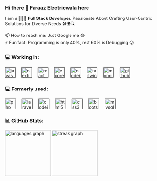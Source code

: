 ### Hi there 👋 Faraaz Electricwala here

<!--
**faraaz-e/faraaz-e** is a ✨ _special_ ✨ repository because its `README.md` (this file) appears on your GitHub profile. -->

<!-- Here are some ideas to get you started: -->
I am a 👨🏻‍💻 **Full Stack Developer**. Passionate About Crafting User-Centric Solutions for Diverse Needs 🛠️🌍🔍

<!-- - 🔭 I’m currently working on Javascript Technologies
- 🌱 I’m currently learning React & Next.js 
- 👯 I’m open to collaborate on Software/Web projects 
- 🤔 I’m looking for help with Data Structures and Algorithms -->
<!-- 💬 Ask me about Tech/Programming -->
📫 How to reach me: Just Google me 😎  
⚡ Fun fact: Programming is only 40%, rest 60% is Debugging 😜  
<!-- - 😄 Pronouns: ... -->

<!-- ## 💻 Tech Stack:
   
![JavaScript](https://img.shields.io/badge/javascript-%23323330.svg?style=for-the-badge&logo=javascript&logoColor=%23F7DF1E)
![Next JS](https://img.shields.io/badge/Next-black?style=for-the-badge&logo=next.js&logoColor=white)
![React](https://img.shields.io/badge/react-%2320232a.svg?style=for-the-badge&logo=react&logoColor=%2361DAFB)
![NodeJS](https://img.shields.io/badge/node.js-6DA55F?style=for-the-badge&logo=node.js&logoColor=white)
![Express.js](https://img.shields.io/badge/express.js-%23404d59.svg?style=for-the-badge&logo=express&logoColor=%2361DAFB)
![jQuery](https://img.shields.io/badge/jquery-%230769AD.svg?style=for-the-badge&logo=jquery&logoColor=white)
![TailwindCSS](https://img.shields.io/badge/tailwindcss-%2338B2AC.svg?style=for-the-badge&logo=tailwind-css&logoColor=white)
![MongoDB](https://img.shields.io/badge/MongoDB-%234ea94b.svg?style=for-the-badge&logo=mongodb&logoColor=white)  
![PHP](https://img.shields.io/badge/php-%23777BB4.svg?style=for-the-badge&logo=php&logoColor=white)
![Laravel](https://img.shields.io/badge/laravel-%23FF2D20.svg?style=for-the-badge&logo=laravel&logoColor=white)
![Code-Igniter](https://img.shields.io/badge/CodeIgniter-%23EF4223.svg?style=for-the-badge&logo=codeIgniter&logoColor=white)
![Bootstrap](https://img.shields.io/badge/bootstrap-%23563D7C.svg?style=for-the-badge&logo=bootstrap&logoColor=white) 
![HTML5](https://img.shields.io/badge/html5-%23E34F26.svg?style=for-the-badge&logo=html5&logoColor=white) 
![CSS3](https://img.shields.io/badge/css3-%231572B6.svg?style=for-the-badge&logo=css3&logoColor=white)
![MySQL](https://img.shields.io/badge/mysql-%2300f.svg?style=for-the-badge&logo=mysql&logoColor=white) 
![Postman](https://img.shields.io/badge/Postman-FF6C37?style=for-the-badge&logo=postman&logoColor=white) -->

### 💻 Working in:
<div align="left">
  <a href="" title="Javascript"><img src="https://cdn.jsdelivr.net/gh/devicons/devicon/icons/javascript/javascript-plain.svg" height="34" alt="javascript logo"  /></a>
  <img width="12" />
  <a href="" title="Next.js"><img src="https://skillicons.dev/icons?i=nextjs" height="34" alt="nextjs logo"  /></a>
  <img width="12" />
  <a href="" title="React"><img src="https://cdn.jsdelivr.net/gh/devicons/devicon/icons/react/react-original.svg" height="34" alt="react logo"  /></a>
  <img width="12" />
  <a href="" title="Express.js"><img src="https://skillicons.dev/icons?i=express" height="34" alt="express logo"  /></a>
  <img width="12" />
  <a href="" title="Node.js"><img src="https://cdn.jsdelivr.net/gh/devicons/devicon/icons/nodejs/nodejs-original.svg" height="34" alt="nodejs logo"  /></a>
  <img width="12" />
  <a href="" title="Tailwind CSS"><img src="https://cdn.simpleicons.org/tailwindcss/06B6D4" height="34" alt="tailwindcss logo"  /></a>
  <img width="12" />
  <a href="" title="MongoDB"><img src="https://cdn.jsdelivr.net/gh/devicons/devicon/icons/mongodb/mongodb-original.svg" height="34" alt="mongodb logo"  /></a>
  <img width="12" />
  <a href="" title="Github"><img src="https://skillicons.dev/icons?i=github" height="34" alt="github logo"  /></a>
</div>

### 💻 Formerly used:
<div align="left">
  <a href="" title="PHP"><img src="https://cdn.jsdelivr.net/gh/devicons/devicon/icons/php/php-original.svg" height="35" alt="php logo"  /></a>
  <img width="12" />
  <a href="" title="Laravel"><img src="https://cdn.simpleicons.org/laravel/FF2D20" height="35" alt="laravel logo"  /></a>
  <img width="12" />
  <a href="" title="CodeIgniter"><img src="https://cdn.jsdelivr.net/gh/devicons/devicon/icons/codeigniter/codeigniter-plain.svg" height="35" alt="codeigniter logo"  /></a>
  <img width="12" />
  <a href="" title="HTML"><img src="https://cdn.jsdelivr.net/gh/devicons/devicon/icons/html5/html5-original.svg" height="35" alt="html5 logo"  /></a>
  <img width="12" />
  <a href="" title="CSS"><img src="https://cdn.jsdelivr.net/gh/devicons/devicon/icons/css3/css3-original.svg" height="35" alt="css3 logo"  /></a>
  <img width="12" />
  <a href="" title="Bootstrap"><img src="https://cdn.jsdelivr.net/gh/devicons/devicon/icons/bootstrap/bootstrap-original.svg" height="35" alt="bootstrap logo"  /></a>
  <img width="12" />
  <a href="" title="MySQL"><img src="https://cdn.jsdelivr.net/gh/devicons/devicon/icons/mysql/mysql-original-wordmark.svg" height="35" alt="mysql logo"  /></a>
</div>
  
### 📊 GitHub Stats:

<div align="left">
  <img src="https://github-readme-stats.vercel.app/api/top-langs?username=faraaz-e&locale=en&hide_title=false&layout=compact&card_width=320&langs_count=5&theme=aura&hide_border=false&order=2" height="150" alt="languages graph"  />
  <img src="https://streak-stats.demolab.com?user=faraaz-e&locale=en&mode=daily&theme=aura&hide_border=false&border_radius=5&order=3" height="150" alt="streak graph"  />
</div>

<!-- ![](https://github-readme-streak-stats.herokuapp.com/?user=faraaz-e&theme=ayu-mirage&hide_border=true)
![](https://github-readme-stats.vercel.app/api/top-langs/?username=faraaz-e&theme=ayu-mirage&hide_border=true&include_all_commits=true&count_private=false&layout=compact) -->
<!-- ![](https://github-readme-stats.vercel.app/api?username=faraaz-e&theme=ayu-mirage&hide_border=true&include_all_commits=true&count_private=false) -->

<!-- ### 🏆 GitHub Trophies
![](https://github-profile-trophy.vercel.app/?username=faraaz-e&theme=darkhub&no-frame=true&no-bg=false&margin-w=4) -->

<!-- ### ✍️ Random Dev Quote
![](https://quotes-github-readme.vercel.app/api?type=horizontal&theme=radical) -->

<!-- --- -->
<!-- [![](https://visitcount.itsvg.in/api?id=faraaz-e&icon=0&color=0)](https://visitcount.itsvg.in) -->

<!-- Proudly created with GPRM ( https://gprm.itsvg.in ) -->

